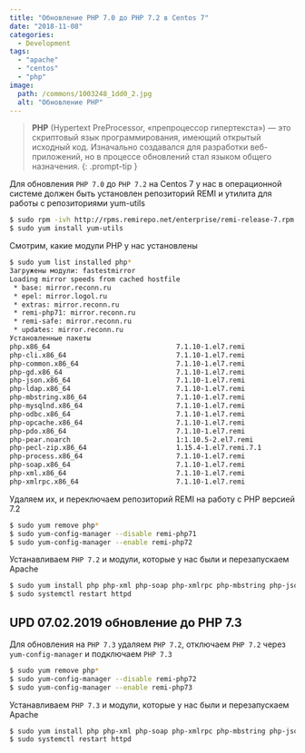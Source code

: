 ```yaml
---
title: "Обновление PHP 7.0 до PHP 7.2 в Centos 7"
date: "2018-11-08"
categories: 
  - Development
tags: 
  - "apache"
  - "centos"
  - "php"
image:
  path: /commons/1003248_1dd0_2.jpg
  alt: "Обновление PHP"
---
```


> **PHP** (Hypertext PreProcessor, «препроцессор гипертекста») — это скриптовый язык программирования, имеющий открытый исходный код. Изначально создавался для разработки веб-приложений, но в процессе обновлений стал языком общего назначения.
{: .prompt-tip }

Для обновления `PHP 7.0` до `PHP 7.2` на Centos 7 у нас в операционной системе должен быть установлен репозиторий REMI и утилита для работы с репозиториями yum-utils

```sh
$ sudo rpm -ivh http://rpms.remirepo.net/enterprise/remi-release-7.rpm
$ sudo yum install yum-utils
```

Смотрим, какие модули PHP у нас установлены

```sh
$ sudo yum list installed php*
Загружены модули: fastestmirror
Loading mirror speeds from cached hostfile
 * base: mirror.reconn.ru
 * epel: mirror.logol.ru
 * extras: mirror.reconn.ru
 * remi-php71: mirror.reconn.ru
 * remi-safe: mirror.reconn.ru
 * updates: mirror.reconn.ru
Установленные пакеты
php.x86_64                               7.1.10-1.el7.remi                          @remi-php71
php-cli.x86_64                           7.1.10-1.el7.remi                          @remi-php71
php-common.x86_64                        7.1.10-1.el7.remi                          @remi-php71
php-gd.x86_64                            7.1.10-1.el7.remi                          @remi-php71
php-json.x86_64                          7.1.10-1.el7.remi                          @remi-php71
php-ldap.x86_64                          7.1.10-1.el7.remi                          @remi-php71
php-mbstring.x86_64                      7.1.10-1.el7.remi                          @remi-php71
php-mysqlnd.x86_64                       7.1.10-1.el7.remi                          @remi-php71
php-odbc.x86_64                          7.1.10-1.el7.remi                          @remi-php71
php-opcache.x86_64                       7.1.10-1.el7.remi                          @remi-php71
php-pdo.x86_64                           7.1.10-1.el7.remi                          @remi-php71
php-pear.noarch                          1:1.10.5-2.el7.remi                        @remi-php71
php-pecl-zip.x86_64                      1.15.4-1.el7.remi.7.1                      @remi-php71
php-process.x86_64                       7.1.10-1.el7.remi                          @remi-php71
php-soap.x86_64                          7.1.10-1.el7.remi                          @remi-php71
php-xml.x86_64                           7.1.10-1.el7.remi                          @remi-php71
php-xmlrpc.x86_64                        7.1.10-1.el7.remi                          @remi-php71
```

Удаляем их, и переключаем репозиторий REMI на работу с PHP версией 7.2

```sh
$ sudo yum remove php*
$ sudo yum-config-manager --disable remi-php71
$ sudo yum-config-manager --enable remi-php72
```

Устанавливаем `PHP 7.2` и модули, которые у нас были и перезапускаем Apache

```sh
$ sudo yum install php php-xml php-soap php-xmlrpc php-mbstring php-json php-gd php-mcrypt php-common php-fpm php-pdo php-mysqlnd php-imap php-embedded php-ldap php-odbc php-zip php-fileinfo php-process php-opcache
$ sudo systemctl restart httpd
```

## UPD 07.02.2019 обновление до PHP 7.3

Для обновления на `PHP 7.3` удаляем `PHP 7.2`, отключаем `PHP 7.2` через `yum-config-manager` и подключаем `PHP 7.3`

```sh
$ sudo yum remove php*
$ sudo yum-config-manager --disable remi-php72
$ sudo yum-config-manager --enable remi-php73
```

Устанавливаем `PHP 7.3` и модули, которые у нас были и перезапускаем Apache

```sh
$ sudo yum install php php-xml php-soap php-xmlrpc php-mbstring php-json php-gd php-mcrypt php-common php-fpm php-pdo php-mysqlnd php-imap php-embedded php-ldap php-odbc php-zip php-fileinfo php-process php-opcache
$ sudo systemctl restart httpd
```
